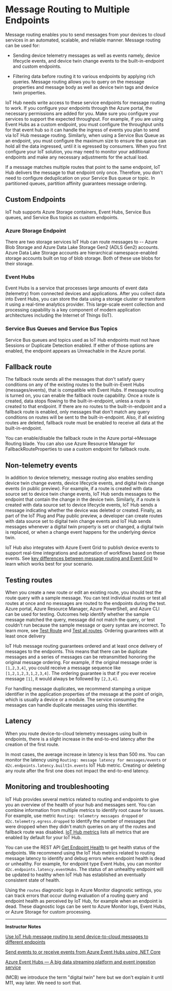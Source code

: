 # Message Routing to Multiple Endpoints

Message routing enables you to send messages from your devices to cloud services in an automated, scalable, and reliable manner. Message routing can be used for:

* Sending device telemetry messages as well as events namely, device lifecycle events, and device twin change events to the built-in-endpoint and custom endpoints.

* Filtering data before routing it to various endpoints by applying rich queries. Message routing allows you to query on the message properties and message body as well as device twin tags and device twin properties.

IoT Hub needs write access to these service endpoints for message routing to work. If you configure your endpoints through the Azure portal, the necessary permissions are added for you. Make sure you configure your services to support the expected throughput. For example, if you are using Event Hubs as a custom endpoint, you must configure the throughput units for that event hub so it can handle the ingress of events you plan to send via IoT Hub message routing. Similarly, when using a Service Bus Queue as an endpoint, you must configure the maximum size to ensure the queue can hold all the data ingressed, until it is egressed by consumers. When you first configure your IoT solution, you may need to monitor your additional endpoints and make any necessary adjustments for the actual load.

If a message matches multiple routes that point to the same endpoint, IoT Hub delivers the message to that endpoint only once. Therefore, you don't need to configure deduplication on your Service Bus queue or topic. In partitioned queues, partition affinity guarantees message ordering.

## Custom Endpoints

IoT hub supports Azure Storage containers, Event Hubs, Service Bus queues, and Service Bus topics as custom endpoints.

### Azure Storage Endpoint

There are two storage services IoT Hub can route messages to -- Azure Blob Storage and Azure Data Lake Storage Gen2 (ADLS Gen2) accounts. Azure Data Lake Storage accounts are hierarchical namespace-enabled storage accounts built on top of blob storage. Both of these use blobs for their storage.

### Event Hubs

Event Hubs is a service that processes large amounts of event data (telemetry) from connected devices and applications. After you collect data into Event Hubs, you can store the data using a storage cluster or transform it using a real-time analytics provider. This large-scale event collection and processing capability is a key component of modern application architectures including the Internet of Things (IoT).

### Service Bus Queues and Service Bus Topics

Service Bus queues and topics used as IoT Hub endpoints must not have Sessions or Duplicate Detection enabled. If either of those options are enabled, the endpoint appears as Unreachable in the Azure portal.

## Fallback route

The fallback route sends all the messages that don't satisfy query conditions on any of the existing routes to the built-in-Event Hubs (messages/events), that is compatible with Event Hubs. If message routing is turned on, you can enable the fallback route capability. Once a route is created, data stops flowing to the built-in-endpoint, unless a route is created to that endpoint. If there are no routes to the built-in-endpoint and a fallback route is enabled, only messages that don't match any query conditions on routes will be sent to the built-in-endpoint. Also, if all existing routes are deleted, fallback route must be enabled to receive all data at the built-in-endpoint.

You can enable/disable the fallback route in the Azure portal->Message Routing blade. You can also use Azure Resource Manager for FallbackRouteProperties to use a custom endpoint for fallback route.

## Non-telemetry events

In addition to device telemetry, message routing also enables sending device twin change events, device lifecycle events, and digital twin change events (in public preview). For example, if a route is created with data source set to device twin change events, IoT Hub sends messages to the endpoint that contain the change in the device twin. Similarly, if a route is created with data source set to device lifecycle events, IoT Hub sends a message indicating whether the device was deleted or created. Finally, as part of the IoT Plug and Play public preview, a developer can create routes with data source set to digital twin change events and IoT Hub sends messages whenever a digital twin property is set or changed, a digital twin is replaced, or when a change event happens for the underlying device twin.

IoT Hub also integrates with Azure Event Grid to publish device events to support real-time integrations and automation of workflows based on these events. See [key differences between message routing and Event Grid](https://docs.microsoft.com/en-us/azure/iot-hub/iot-hub-event-grid-routing-comparison) to learn which works best for your scenario.

## Testing routes

When you create a new route or edit an existing route, you should test the route query with a sample message. You can test individual routes or test all routes at once and no messages are routed to the endpoints during the test. Azure portal, Azure Resource Manager, Azure PowerShell, and Azure CLI can be used for testing. Outcomes help identify whether the sample message matched the query, message did not match the query, or test couldn't run because the sample message or query syntax are incorrect. To learn more, see [Test Route](https://docs.microsoft.com/en-us/rest/api/iothub/iothubresource/testroute) and [Test all routes](https://docs.microsoft.com/en-us/rest/api/iothub/iothubresource/testallroutes).
Ordering guarantees with at least once delivery

IoT Hub message routing guarantees ordered and at least once delivery of messages to the endpoints. This means that there can be duplicate messages and a series of messages can be retransmitted honoring the original message ordering. For example, if the original message order is `[1,2,3,4]`, you could receive a message sequence like `[1,2,1,2,3,1,2,3,4]`. The ordering guarantee is that if you ever receive message `[1]`, it would always be followed by `[2,3,4]`.

For handling message duplicates, we recommend stamping a unique identifier in the application properties of the message at the point of origin, which is usually a device or a module. The service consuming the messages can handle duplicate messages using this identifier.

## Latency

When you route device-to-cloud telemetry messages using built-in endpoints, there is a slight increase in the end-to-end latency after the creation of the first route.

In most cases, the average increase in latency is less than 500 ms. You can monitor the latency using `Routing: message latency for messages/events` or `d2c.endpoints.latency.builtIn.events` IoT Hub metric. Creating or deleting any route after the first one does not impact the end-to-end latency.

## Monitoring and troubleshooting

IoT Hub provides several metrics related to routing and endpoints to give you an overview of the health of your hub and messages sent. You can combine information from multiple metrics to identify root cause for issues. For example, use metric `Routing: telemetry messages dropped` or `d2c.telemetry.egress.dropped` to identify the number of messages that were dropped when they didn't match queries on any of the routes and fallback route was disabled. [IoT Hub metrics](https://docs.microsoft.com/en-us/azure/iot-hub/iot-hub-metrics) lists all metrics that are enabled by default for your IoT Hub.

You can use the REST API [Get Endpoint Health](https://docs.microsoft.com/rest/api/iothub/iothubresource/getendpointhealth#iothubresource_getendpointhealth) to get health status of the endpoints. We recommend using the IoT Hub metrics related to routing message latency to identify and debug errors when endpoint health is dead or unhealthy. For example, for endpoint type Event Hubs, you can monitor `d2c.endpoints.latency.eventHubs`. The status of an unhealthy endpoint will be updated to healthy when IoT Hub has established an eventually consistent state of health.

Using the `routes` diagnostic logs in Azure Monitor diagnostic settings, you can track errors that occur during evaluation of a routing query and endpoint health as perceived by IoT Hub, for example when an endpoint is dead. These diagnostic logs can be sent to Azure Monitor logs, Event Hubs, or Azure Storage for custom processing.

---

**Instructor Notes**

[Use IoT Hub message routing to send device-to-cloud messages to different endpoints](https://docs.microsoft.com/en-us/azure/iot-hub/iot-hub-devguide-messages-d2c)

[Send events to or receive events from Azure Event Hubs using .NET Core](https://docs.microsoft.com/en-us/azure/event-hubs/event-hubs-dotnet-standard-getstarted-send)

[Azure Event Hubs — A big data streaming platform and event ingestion service](https://docs.microsoft.com/en-us/azure/event-hubs/event-hubs-about)


(MCB) we introduce the term "digital twin" here but we don't explain it until M11, way later.  We need to sort that.